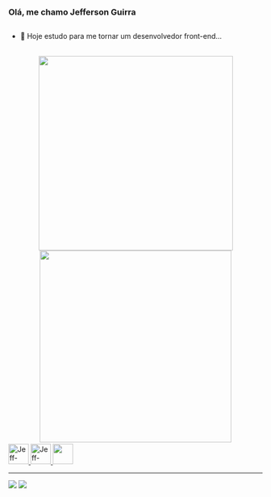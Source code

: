 ### Olá, me chamo Jefferson Guirra 
##
- 🌱 Hoje estudo para me tornar um desenvolvedor front-end...

<br>
<div align="center"style="display:inline-block" >
  <a href="https://github.com/Jefferson-Guirra">
  <img   width="385em" src="https://github-readme-stats.vercel.app/api?username=Jefferson-Guirra&show_icons=true&theme=dark&include_all_commits=true&count_private=true"/>
  <img   width="380em"src="https://github-readme-stats.vercel.app/api/top-langs/?username=Jefferson-Guirra&layout=compact&langs_count=7&theme=dark"/>
</div>
  <br>
<div>
<img  alignt="center" alt="Jeff-HTML" height="40" width="40" src="https://cdn.jsdelivr.net/gh/devicons/devicon/icons/html5/html5-original.svg" />
<img  alignt="center" alt="Jeff-Css" height="40" width="40"src="https://cdn.jsdelivr.net/gh/devicons/devicon/icons/css3/css3-original.svg" />
<img  alignt="center" altt=jeff-JS height="40" width"40" src="https://cdn.jsdelivr.net/gh/devicons/devicon/icons/javascript/javascript-original.svg" />
</div>
<hr>
 <div>
   <a href="https://www.instagram.com/jefferson.guirra/" target="_blank"><img src="https://img.shields.io/badge/-Instagram-%23E4405F?style=for-the-badge&logo=instagram&logoColor=white" target="_blank"></a>
<a href="https://www.linkedin.com/in/jefferson-guirra-29b391238/" target="_blank"><img src="https://img.shields.io/badge/-LinkedIn-%230077B5?style=for-the-badge&logo=linkedin&logoColor=white" target="_blank"></a> 
 </div>
          
